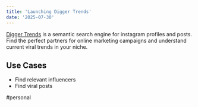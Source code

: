 ```yaml
---
title: 'Launching Digger Trends'
date: '2025-07-30'
---
```


[Digger Trends](https://trends.digger.lol/) is a semantic search engine for instagram profiles and posts. Find the perfect partners for online marketing campaigns and understand current viral trends in your niche.

## Use Cases

- Find relevant influencers
- Find viral posts

#personal
